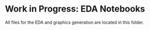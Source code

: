  # Work in Progress: EDA Notebooks
 
All files for the EDA and graphics generation are located in this folder.